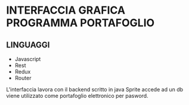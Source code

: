 # INTERFACCIA GRAFICA PROGRAMMA PORTAFOGLIO

## LINGUAGGI

* Javascript
* Rest
* Redux
* Router

L'interfaccia lavora con il backend scritto in java Sprite accede ad un db viene utilizzato come portafoglio elettronico per pasword.